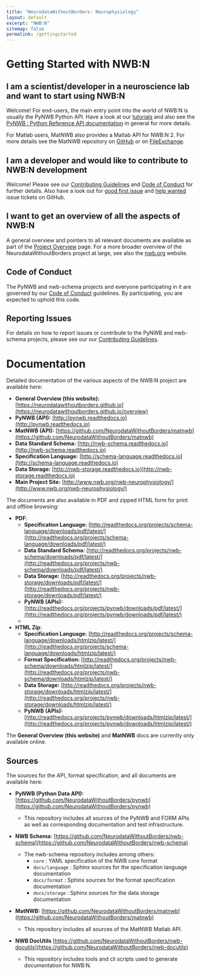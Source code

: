 ```yaml
---
title: "NeurodataWithoutBorders: Neurophysiology"
layout: default
excerpt: "NWB:N"
sitemap: false
permalink: /gettingstarted
---
```



# Getting Started with NWB:N

## I am a scientist/developer in a neuroscience lab and want to start using NWB:N

Welcome! For end-users, the main entry point into the world of NWB:N is usually the PyNWB Python API. Have a look
at our  <a href="https://pynwb.readthedocs.io/en/latest/tutorials/index.html"  target="_blank">tutorials</a>
and also see the <a href="{{ site.url }}{{ site.baseurl }}/pynwb">PyNWB : Python Reference API documentation</a>
in general for more details.

For Matlab users, MatNWB also provides a Matlab API for NWB:N 2.  For more details see the
MatNWB repository on <a href="https://github.com/NeurodataWithoutBorders/matnwb"  target="_blank">GitHub</a> or on <a href="https://www.mathworks.com/matlabcentral/fileexchange/67741-neurodatawithoutborders-matnwb" target="_blank">FileExchange</a>.

## I am a developer and would like to contribute to NWB:N development

Welcome! Please see our  <a href="{{ site.url }}{{ site.baseurl }}/contributing">Contributing Guidelines</a> and
<a href="{{ site.url }}{{ site.baseurl }}/code_of_conduct">Code of Conduct</a> for further details. Also
have a look out for [good first issue](https://github.com/NeurodataWithoutBorders/pynwb/issues?q=is%3Aissue+is%3Aopen+label%3A%22good+first+issue%22) and
[help wanted](https://github.com/NeurodataWithoutBorders/pynwb/issues?q=is%3Aissue+is%3Aopen+label%3A%22help+wanted%22)
issue tickets on GitHub.

## I want to get an overview of all the aspects of NWB:N

A general overview and pointers to all relevant documents are available as part of the
<a href="{{ site.url }}{{ site.baseurl }}/overview">Project Overview</a> page. For a more broader overview
of the NeurodataWithoutBorders project at large, see also the
<a href="https://www.nwb.org/">nwb.org</a> website.

## Code of Conduct

The PyNWB and nwb-schema projects and everyone participating in it are governed by our
<a href="{{ site.url }}{{ site.baseurl }}/code_of_conduct">Code of Conduct</a> guidelines.
By participating, you are expected to uphold this code.

## Reporting Issues

For details on how to report issues or contribute to the PyNWB and nwb-schema projects, please see our
our <a href="{{ site.url }}{{ site.baseurl }}/contributing">Contributing Guidelines</a>.

# Documentation

Detailed documentation of the various aspects of the NWB:N project are available here:

* **General Overview (this website):** [https://neurodatawithoutborders.github.io](https://neurodatawithoutborders.github.io/overview)
* **PyNWB (API):** [http://pynwb.readthedocs.io](http://pynwb.readthedocs.io)
* **MatNWB (API):** [https://github.com/NeurodataWithoutBorders/matnwb](https://github.com/NeurodataWithoutBorders/matnwb)
* **Data Standard Schema:** [http://nwb-schema.readthedocs.io](http://nwb-schema.readthedocs.io)
* **Specification Language:** [http://schema-language.readthedocs.io](http://schema-language.readthedocs.io)
* **Data Storage:** [http://nwb-storage.readthedocs.io](http://nwb-storage.readthedocs.io)
* **Main Project Site:** [http://www.nwb.org/nwb-neurophysiology/](http://www.nwb.org/nwb-neurophysiology/)

The documents are also available in PDF and zipped HTML form for print and offline browsing:

* **PDF**:
    * **Specification Language:** [http://readthedocs.org/projects/schema-language/downloads/pdf/latest/](http://readthedocs.org/projects/schema-language/downloads/pdf/latest/)
    * **Data Standard Schema:** [http://readthedocs.org/projects/nwb-schema/downloads/pdf/latest/](http://readthedocs.org/projects/nwb-schema/downloads/pdf/latest/)
    * **Data Storage:** [http://readthedocs.org/projects/nwb-storage/downloads/pdf/latest/](http://readthedocs.org/projects/nwb-storage/downloads/pdf/latest/)
    * **PyNWB (APIs):** [http://readthedocs.org/projects/pynwb/downloads/pdf/latest/](http://readthedocs.org/projects/pynwb/downloads/pdf/latest/)
    *
* **HTML Zip**:
    * **Specification Language:** [http://readthedocs.org/projects/schema-language/downloads/htmlzip/latest/](http://readthedocs.org/projects/schema-language/downloads/htmlzip/latest/)
    * **Format Specification:** [http://readthedocs.org/projects/nwb-schema/downloads/htmlzip/latest/](http://readthedocs.org/projects/nwb-schema/downloads/htmlzip/latest/)
    * **Data Storage:** [http://readthedocs.org/projects/nwb-storage/downloads/htmlzip/latest/](http://readthedocs.org/projects/nwb-storage/downloads/htmlzip/latest/)
    * **PyNWB (APIs):** [http://readthedocs.org/projects/pynwb/downloads/htmlzip/latest/](http://readthedocs.org/projects/pynwb/downloads/htmlzip/latest/)

The **General Overview (this website)** and **MatNWB** docs are currently only available online.

Sources
-------

The sources for the API, format specification, and all documents are available here:

* **PyNWB (Python Data API):** [https://github.com/NeurodataWithoutBorders/pynwb](https://github.com/NeurodataWithoutBorders/pynwb)
    * This repository includes all sources of the PyNWB and FORM APIs as well as
      corresponding documentation and test infrastructure.

* **NWB Schema:** [https://github.com/NeurodataWithoutBorders/nwb-schema](https://github.com/NeurodataWithoutBorders/nwb-schema)
    * The nwb-schema repository includes among others:
        * ``core`` : YAML specification of the NWB core format
        * ``docs/language`` : Sphinx sources for the specification language documentation
        * ``docs/format`` : Sphinx sources for the format specification documentation
        * ``docs/storage`` : Sphinx sources for the data storage documentation

* **MatNWB:** [https://github.com/NeurodataWithoutBorders/matnwb](https://github.com/NeurodataWithoutBorders/matnwb)
    * This repository includes all sources of the MatNWB Matlab API.

* **NWB DocUtils** [https://github.com/NeurodataWithoutBorders/nwb-docutils](https://github.com/NeurodataWithoutBorders/nwb-docutils)
   * This repository includes tools and cli scripts used to generate documentation for NWB:N.
